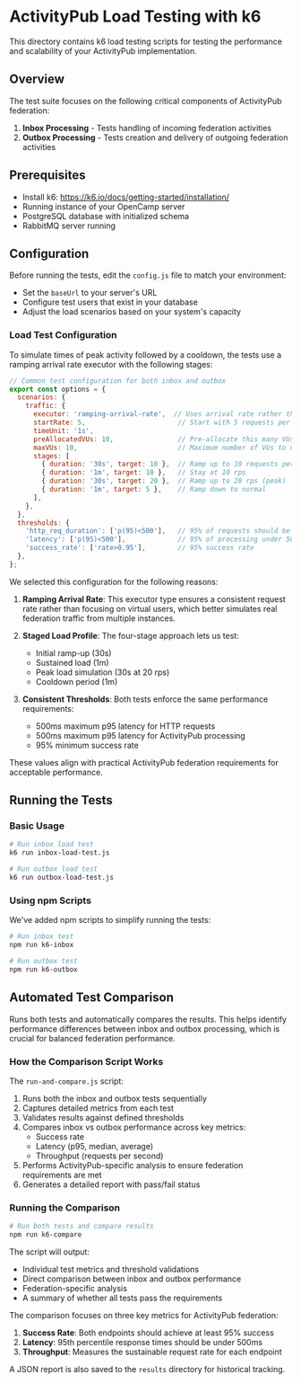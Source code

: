 # ActivityPub Load Testing with k6

This directory contains k6 load testing scripts for testing the performance and scalability of your ActivityPub implementation.

## Overview

The test suite focuses on the following critical components of ActivityPub federation:

1. **Inbox Processing** - Tests handling of incoming federation activities
2. **Outbox Processing** - Tests creation and delivery of outgoing federation activities

## Prerequisites

- Install k6: https://k6.io/docs/getting-started/installation/
- Running instance of your OpenCamp server
- PostgreSQL database with initialized schema
- RabbitMQ server running

## Configuration

Before running the tests, edit the `config.js` file to match your environment:

- Set the `baseUrl` to your server's URL
- Configure test users that exist in your database
- Adjust the load scenarios based on your system's capacity

### Load Test Configuration
To simulate times of peak activity followed by a cooldown, the tests use a ramping arrival rate executor with the following stages:

```javascript
// Common test configuration for both inbox and outbox
export const options = {
  scenarios: {
    traffic: {
      executor: 'ramping-arrival-rate',  // Uses arrival rate rather than VUs for more predictable load
      startRate: 5,                       // Start with 5 requests per second
      timeUnit: '1s',
      preAllocatedVUs: 10,                // Pre-allocate this many VUs
      maxVUs: 10,                         // Maximum number of VUs to use
      stages: [
        { duration: '30s', target: 10 },  // Ramp up to 10 requests per second
        { duration: '1m', target: 10 },   // Stay at 10 rps
        { duration: '30s', target: 20 },  // Ramp up to 20 rps (peak)
        { duration: '1m', target: 5 },    // Ramp down to normal
      ],
    },
  },
  thresholds: {
    'http_req_duration': ['p(95)<500'],   // 95% of requests should be below 500ms
    'latency': ['p(95)<500'],             // 95% of processing under 500ms
    'success_rate': ['rate>0.95'],        // 95% success rate
  },
};
```

We selected this configuration for the following reasons:

1. **Ramping Arrival Rate**: This executor type ensures a consistent request rate rather than focusing on virtual users, which better simulates real federation traffic from multiple instances.

2. **Staged Load Profile**: The four-stage approach lets us test:
   - Initial ramp-up (30s)
   - Sustained load (1m)
   - Peak load simulation (30s at 20 rps)
   - Cooldown period (1m)

3. **Consistent Thresholds**: Both tests enforce the same performance requirements:
   - 500ms maximum p95 latency for HTTP requests
   - 500ms maximum p95 latency for ActivityPub processing
   - 95% minimum success rate

These values align with practical ActivityPub federation requirements for acceptable performance.

## Running the Tests

### Basic Usage

```bash
# Run inbox load test
k6 run inbox-load-test.js

# Run outbox load test
k6 run outbox-load-test.js
```

### Using npm Scripts

We've added npm scripts to simplify running the tests:

```bash
# Run inbox test
npm run k6-inbox

# Run outbox test
npm run k6-outbox
```

## Automated Test Comparison

Runs both tests and automatically compares the results. This helps identify performance differences between inbox and outbox processing, which is crucial for balanced federation performance.

### How the Comparison Script Works

The `run-and-compare.js` script:

1. Runs both the inbox and outbox tests sequentially
2. Captures detailed metrics from each test
3. Validates results against defined thresholds
4. Compares inbox vs outbox performance across key metrics:
   - Success rate
   - Latency (p95, median, average)
   - Throughput (requests per second)
5. Performs ActivityPub-specific analysis to ensure federation requirements are met
6. Generates a detailed report with pass/fail status

### Running the Comparison

```bash
# Run both tests and compare results
npm run k6-compare
```

The script will output:
- Individual test metrics and threshold validations
- Direct comparison between inbox and outbox performance
- Federation-specific analysis
- A summary of whether all tests pass the requirements

The comparison focuses on three key metrics for ActivityPub federation:

1. **Success Rate**: Both endpoints should achieve at least 95% success
2. **Latency**: 95th percentile response times should be under 500ms
3. **Throughput**: Measures the sustainable request rate for each endpoint

A JSON report is also saved to the `results` directory for historical tracking.